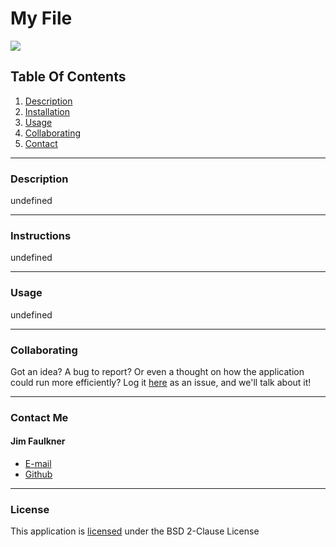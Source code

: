 # My File

![](https://img.shields.io/badge/License-BSD2-yellow)
    
## Table Of Contents
1.  [Description](#description)
2.  [Installation](#installation) 
3.  [Usage](#usage)
4.  [Collaborating](#collaborating)
5.  [Contact](#contact)
    
_________________________________

### Description
    
undefined
    
_________________________________

### Instructions

undefined

_________________________________

### Usage

undefined

_________________________________

### Collaborating

Got an idea?  A bug to report?  Or even a thought on how the application could run more efficiently?  Log it [here](https://github.com/jhf1203/my-repo/issues) as an issue, and we'll talk about it!

_________________________________

### Contact Me

#### Jim Faulkner
- [E-mail](mailto:jhf1203@gmail.com)
- [Github](jhf1203)

_________________________________

### License

This application is [licensed](https://opensource.org/licenses/BSD-2-Clause) under the BSD 2-Clause License

